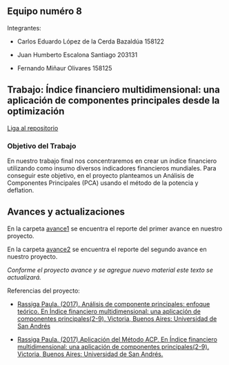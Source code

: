 ## Equipo numéro 8

Integrantes:

* Carlos Eduardo López de la Cerda Bazaldúa 158122

* Juan Humberto Escalona Santiago 203131

* Fernando Miñaur Olivares 158125

## Trabajo: Índice financiero multidimensional: una aplicación de componentes principales desde la optimización

[Liga al repositorio](https://github.com/kennyldc/proyecto_final_opt21_eq8)


### Objetivo del Trabajo 

En nuestro trabajo final nos concentraremos en crear un índice financiero utilizando como insumo diversos indicadores financieros mundiales. Para conseguir este objetivo, en el proyecto planteamos un Análisis de Componentes Principales (PCA) usando el método de la potencia y deflation.

## Avances y actualizaciones

En la carpeta [avance1](avance1) se encuentra el reporte del primer avance en nuestro proyecto. 

En la carpeta [avance2](https://github.com/kennyldc/analisis-numerico-computo-cientifico/tree/optimizacion-2021/proyecto_final/proyectos/equipos/equipo_8/avance%202) se encuentra el reporte del segundo avance en nuestro proyecto. 


*Conforme el proyecto avance y se agregue nuevo material este texto se actualizará.*

Referencias del proyecto:

* [Rassiga Paula. (2017). Análisis de componente principales: enfoque teórico. En Índice financiero multidimensional: una aplicación de componentes principales(2-9). Victoria, Buenos Aires: Universidad de San Andrés](https://repositorio.udesa.edu.ar/jspui/bitstream/10908/15785/1/%5BP%5D%5BW%5D%20T.%20L.%20Eco.%20Rassiga%2C%20Paula.pdf)

* [Rassiga Paula. (2017).Aplicación del Método ACP. En Índice financiero multidimensional: una aplicación de componentes principales(2-9). Victoria, Buenos Aires: Universidad de San Andrés.](https://repositorio.udesa.edu.ar/jspui/bitstream/10908/15785/1/%5BP%5D%5BW%5D%20T.%20L.%20Eco.%20Rassiga%2C%20Paula.pdf)
